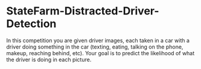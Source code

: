 # StateFarm-Distracted-Driver-Detection
In this competition you are given driver images, each taken in a car with a driver doing something in the car (texting, eating, talking on the phone, makeup, reaching behind, etc). Your goal is to predict the likelihood of what the driver is doing in each picture. 
